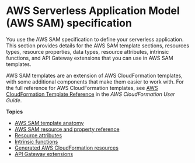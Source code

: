 # AWS Serverless Application Model \(AWS SAM\) specification<a name="sam-specification"></a>

You use the AWS SAM specification to define your serverless application\. This section provides details for the AWS SAM template sections, resources types, resource properties, data types, resource attributes, intrinsic functions, and API Gateway extensions that you can use in AWS SAM templates\.

AWS SAM templates are an extension of AWS CloudFormation templates, with some additional components that make them easier to work with\. For the full reference for AWS CloudFormation templates, see [AWS CloudFormation Template Reference](https://docs.aws.amazon.com/AWSCloudFormation/latest/UserGuide/template-reference.html) in the *AWS CloudFormation User Guide*\.

**Topics**
+ [AWS SAM template anatomy](sam-specification-template-anatomy.md)
+ [AWS SAM resource and property reference](sam-specification-resources-and-properties.md)
+ [Resource attributes](sam-specification-resource-attributes.md)
+ [Intrinsic functions](sam-specification-intrinsic-functions.md)
+ [Generated AWS CloudFormation resources](sam-specification-generated-resources.md)
+ [API Gateway extensions](sam-specification-api-gateway-extensions.md)